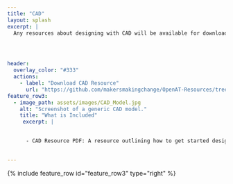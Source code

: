 ```yaml
---
title: "CAD"
layout: splash
excerpt: |
  Any resources about designing with CAD will be available for download on this page.




header:
  overlay_color: "#333"
  actions:
    - label: "Download CAD Resource"
      url: "https://github.com/makersmakingchange/OpenAT-Resources/tree/main/CAD_Design_Resources" 
feature_row3:
  - image_path: assets/images/CAD_Model.jpg
    alt: "Screenshot of a generic CAD model."
    title: "What is Included"
     excerpt: |
      

      - CAD Resource PDF: A resource outlining how to get started designing with CAD. The resource links to other tutorials and pages, and gives people an idea of where to start looking when first learning about using CAD to create new devices.

  
---
```





{% include feature_row id="feature_row3" type="right" %}